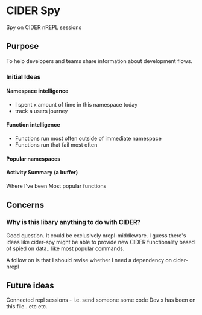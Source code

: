 # CIDER Spy

Spy on CIDER nREPL sessions

## Purpose

To help developers and teams share information about development flows.

### Initial Ideas

#### Namespace intelligence

* I spent x amount of time in this namespace today
* track a users journey

#### Function intelligence

* Functions run most often outside of immediate namespace
* Functions run that fail most often

#### Popular namespaces

#### Activity Summary (a buffer)

Where I've been
Most popular functions

## Concerns

### Why is this libary anything to do with CIDER?

Good question. It could be exclusively nrepl-middleware. I guess there's ideas like cider-spy might be able to provide new CIDER functionality based of spied on data.. like most popular commands.

A follow on is that I should revise whether I need a dependency on cider-nrepl

## Future ideas

Connected repl sessions - i.e. send someone some code
Dev x has been on this file.. etc etc.
